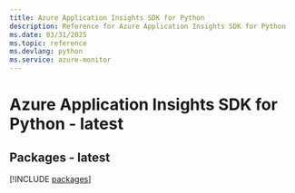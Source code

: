 ```yaml
---
title: Azure Application Insights SDK for Python
description: Reference for Azure Application Insights SDK for Python
ms.date: 03/31/2025
ms.topic: reference
ms.devlang: python
ms.service: azure-monitor
---
```

# Azure Application Insights SDK for Python - latest
## Packages - latest
[!INCLUDE [packages](application-insights-index.md)]